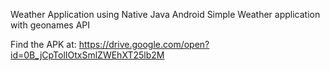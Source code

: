 Weather Application using Native Java Android
Simple Weather application with geonames API

Find the APK at: https://drive.google.com/open?id=0B_jCpTolIOtxSmlZWEhXT25lb2M
